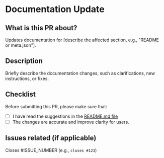 # Documentation Update

## What is this PR about?

Updates documentation for [describe the affected section, e.g., "README or meta.json"].

## Description

Briefly describe the documentation changes, such as clarifications, new instructions, or fixes.

## Checklist

Before submitting this PR, please make sure that:

- [ ] I have read the suggestions in the [README.md file](https://github.com/Dokploy/templates?tab=readme-ov-file#general-suggestions-when-creating-a-template)
- [ ] The changes are accurate and improve clarity for users.

## Issues related (if applicable)

Closes #ISSUE_NUMBER (e.g., `closes #123`)
